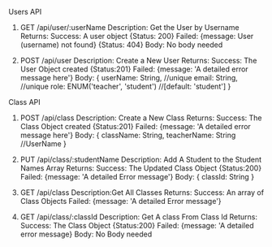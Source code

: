 Users API

1. GET /api/user/:userName
   Description: Get the User by Username
   Returns:
   Success: A user object {Status: 200}
   Failed: {message: User (username) not found} {Status: 404}
   Body: No body needed

2. POST /api/user
   Description: Create a New User
   Returns:
   Success: The User Object created {Status:201}
   Failed: {message: 'A detailed error message here'}
   Body:
   {
   userName: String, //unique
   email: String, //unique
   role: ENUM('teacher', 'student') //[default: 'student']
   }

Class API

1. POST /api/class
   Description: Create a New Class
   Returns:
   Success: The Class Object created {Status:201}
   Failed: {message: 'A detailed error message here'}
   Body:
   {
   className: String,
   teacherName: String //UserName
   }

2. PUT /api/class/:studentName
   Description: Add A Student to the Student Names Array
   Returns:
   Success: The Updated Class Object {Status:200}
   Failed: {message: 'A detailed Error message'}
   Body:
   {
   classId: String
   }

3. GET /api/class
   Description:Get All Classes
   Returns:
   Success: An array of Class Objects
   Failed: {message: 'A detailed Error message'}

4. GET /api/class/:classId
   Description: Get A class From Class Id
   Returns:
   Success: The Class Object {Status:200}
   Failed: {message: 'A detailed error message}
   Body: No Body needed
